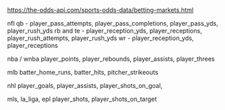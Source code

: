 https://the-odds-api.com/sports-odds-data/betting-markets.html

nfl 
qb - player_pass_attempts, player_pass_completions, player_pass_yds, player_rush_yds
rb and te - player_reception_yds, player_receptions, player_rush_attempts, player_rush_yds
wr - player_reception_yds, player_receptions

nba / wnba
player_points, player_rebounds, player_assists, player_threes

mlb
batter_home_runs, batter_hits, pitcher_strikeouts

nhl
player_goals, player_assists, player_shots_on_goal, 

mls, la_liga, epl
player_shots, player_shots_on_target